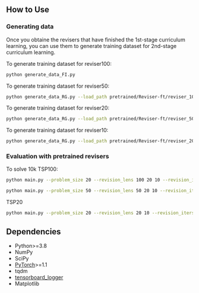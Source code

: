 

## How to Use

### Generating data
Once you obtaine the revisers that have finished the 1st-stage curriculum learning, you can use them to generate training dataset for 2nd-stage curriculum learning.

To generate training dataset for reviser100:
```bash
python generate_data_FI.py
```

To generate training dataset for reviser50:
```bash
python generate_data_RG.py --load_path pretrained/Reviser-ft/reviser_100/epoch-299.pt --data_path data/FI_train_tsp/500_FI100_seed1235.pt --tgt_size 50 --revision_lens 100 --batch_size 50
```

To generate training dataset for reviser20:
```bash
python generate_data_RG.py --load_path pretrained/Reviser-ft/reviser_50/epoch-299.pt --data_path data/RG_train_tsp/RG50.pt --tgt_size 20 --revision_lens 50 --batch_size 100 
```

To generate training dataset for reviser10:
```bash
python generate_data_RG.py --load_path pretrained/Reviser-ft/reviser_20/epoch-299.pt --data_path data/RG_train_tsp/RG20.pt --tgt_size 10 --revision_lens 20 --batch_size 100 
```




### Evaluation with pretrained revisers
To solve 10k TSP100:
```bash
python main.py --problem_size 20 --revision_lens 100 20 10 --revision_iters 10 5 --shift_lens 2 2 --aug --aug_shift 5 --eval_batch_size 1000 --val_size 10000
```
```bash
python main.py --problem_size 50 --revision_lens 50 20 10 --revision_iters 25 10 5 --shift_lens 2 2 2 --aug --aug_shift 5 --eval_batch_size 1000 --val_size 10000
```

TSP20 
```bash
python main.py --problem_size 20 --revision_lens 20 10 --revision_iters 10 5 --shift_lens 2 2 --aug --aug_shift 5 --eval_batch_size 1000 --val_size 10000
```


## Dependencies

* Python>=3.8
* NumPy
* SciPy
* [PyTorch](http://pytorch.org/)>=1.1
* tqdm
* [tensorboard_logger](https://github.com/TeamHG-Memex/tensorboard_logger)
* Matplotlib 



